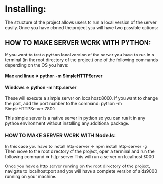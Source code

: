 # Installing:

The structure of the project allows users to run a local version of the server easily. Once you have cloned the project you will have two possible options:

## HOW TO MAKE SERVER WORK WITH PYTHON:

If you want to test a python local version of the server you have to run in a terminal (in the root directory of the project) one of the following commands depending on the OS you have:

#### Mac and linux => python -m SimpleHTTPServer
#### Windows => python -m http.server

These will execute a simple server on localhost:8000. If you want to change the port, add the port number to the command: python -m SimpleHTTPServer 7800

This simple server is a native server in python so you can run it in any python environment without installing any additional package.

### HOW TO MAKE SERVER WORK WITH NodeJs:

In this case you have to install http-server => npm install http-server -g
Then move to the root directory of the project, open a terminal and run the following command => http-server
This will run a server on localhost:8000


Once you have a http server running on the root directory of the project, navigate to localhost:port and you will have a complete version of aida9000 running on your machine.